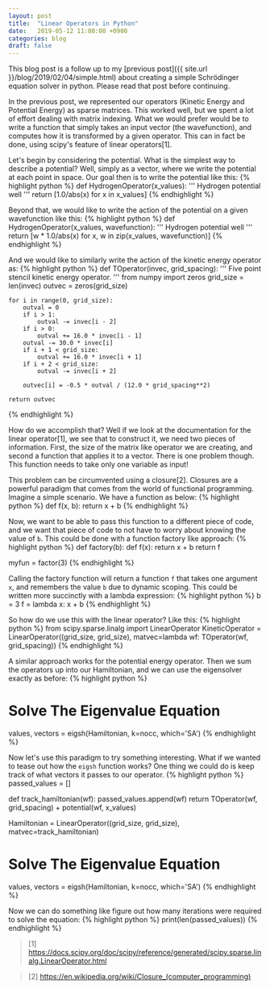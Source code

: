 ```yaml
---
layout: post
title:  "Linear Operators in Python"
date:   2019-05-12 11:00:00 +0900
categories: blog
draft: false
---
```


This blog post is a follow up to my
[previous post]({{ site.url }}/blog/2019/02/04/simple.html) about creating a
simple Schrödinger equation solver in python. Please read that post before
continuing.

In the previous post, we represented our operators (Kinetic Energy and
Potential Energy) as sparse matrices. This worked well, but we spent a lot
of effort dealing with matrix indexing. What we would prefer would be
to write a function that simply takes an input vector (the wavefunction),
and computes how it is transformed by a given operator. This can in fact be
done, using scipy's feature of linear operators[1].

Let's begin by considering the potential. What is the simplest way to describe
a potential? Well, simply as a vector, where we write the potential at each
point in space. Our goal then is to write the potential like this:
{% highlight python %}
def HydrogenOperator(x_values):
    '''
    Hydrogen potential well
    '''
    return [1.0/abs(x) for x in x_values]
{% endhighlight %}

Beyond that, we would like to write the action of the potential on a given
wavefunction like this:
{% highlight python %}
def HydrogenOperator(x_values, wavefunction):
    '''
    Hydrogen potential well
    '''
    return [w * 1.0/abs(x) for x, w in zip(x_values, wavefunction)]
{% endhighlight %}

And we would like to similarly write the action of the kinetic energy operator
as:
{% highlight python %}
def TOperator(invec, grid_spacing):
    '''
    Five point stencil kinetic energy operator.
    '''
    from numpy import zeros
    grid_size = len(invec)
    outvec = zeros(grid_size)

    for i in range(0, grid_size):
        outval = 0
        if i > 1:
            outval -= invec[i - 2]
        if i > 0:
            outval += 16.0 * invec[i - 1]
        outval -= 30.0 * invec[i]
        if i + 1 < grid_size:
            outval += 16.0 * invec[i + 1]
        if i + 2 < grid_size:
            outval -= invec[i + 2]

        outvec[i] = -0.5 * outval / (12.0 * grid_spacing**2)

    return outvec
{% endhighlight %}

How do we accomplish that? Well if we look at the documentation for
the linear operator[1], we see that to construct it, we need two pieces of
information.
First, the size of the matrix like operator we are creating, and second
a function that applies it to a vector. There is one problem though. This
function needs to take only one variable as input!

This problem can be circumvented using a closure[2]. Closures are a powerful
paradigm that comes from the world of functional programming. Imagine a
simple scenario. We have a function as below:
{% highlight python %}
def f(x, b):
  return x + b
{% endhighlight %}

Now, we want to be able to pass this function to a different piece of code,
and we want that piece of code to not have to worry about knowing the value
of `b`. This could be done with a function factory like approach:
{% highlight python %}
def factory(b):
  def f(x):
    return x + b
  return f

myfun = factor(3)
{% endhighlight %}

Calling the factory function will return a function `f` that takes one
argument `x`, and remembers the value `b` due to dynamic scoping. This could
be written more succinctly with a lambda expression:
{% highlight python %}
b = 3
f = lambda x: x + b
{% endhighlight %}

So how do we use this with the linear operator? Like this:
{% highlight python %}
from scipy.sparse.linalg import LinearOperator
KineticOperator = LinearOperator((grid_size, grid_size),
                                  matvec=lambda wf: TOperator(wf, grid_spacing))
{% endhighlight %}

A similar approach works for the potential energy operator. Then we sum
the operators up into our Hamiltonian, and we can use the eigensolver exactly
as before:
{% highlight python %}
# Solve The Eigenvalue Equation
values, vectors = eigsh(Hamiltonian, k=nocc, which='SA')
{% endhighlight %}

Now let's use this paradigm to try something interesting. What if we wanted
to tease out how the `eigsh` function works? One thing we could do is keep
track of what vectors it passes to our operator.
{% highlight python %}
passed_values = []

def track_hamiltonian(wf):
    passed_values.append(wf)
    return TOperator(wf, grid_spacing) + potential(wf, x_values)

Hamiltonian = LinearOperator((grid_size, grid_size),
                             matvec=track_hamiltonian)

# Solve The Eigenvalue Equation
values, vectors = eigsh(Hamiltonian, k=nocc, which='SA')
{% endhighlight %}

Now we can do something like figure out how many iterations were required
to solve the equation:
{% highlight python %}
print(len(passed_values))
{% endhighlight %}

> [1] https://docs.scipy.org/doc/scipy/reference/generated/scipy.sparse.linalg.LinearOperator.html

> [2] https://en.wikipedia.org/wiki/Closure_(computer_programming)
